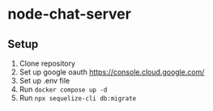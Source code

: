 # node-chat-server

## Setup
1. Clone repository
2. Set up google oauth https://console.cloud.google.com/
3. Set up .env file
4. Run `docker compose up -d`
5. Run `npx sequelize-cli db:migrate` 

